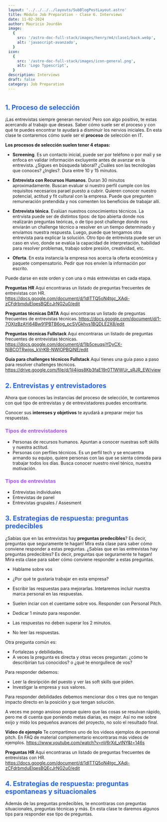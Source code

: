 ```yaml
---
layout: '../../../../layouts/SubBlogPostLayout.astro'
title: Módulo Job Preparation - Clase 6. Interviews
date: 11-02-2024
author: Mauricio Jourdán
image:
  {
    src: '/astro-doc-full-stack/images/henry/m4/clase1/back.webp',
    alt: 'javascript-avanzado',
  }
icon:
  {
    src: '/astro-doc-full-stack/images/icon-general.png',
    alt: 'Logo Typescript',
  }
description: Interviews
draft: false
category: Job Preparation
---
```


<style>
  h1 { color: #713f12; }
  h2 { color: #2563eb; }
  h3 { color: #a855f7; }
  img {
    width: 100%;
    height: 100%;
    object-fit: cover;
  }
  pre {
    padding: 10px;
  }
</style>

## 1. Proceso de selección

¡Las entrevistas siempre generan nervios! Pero son algo positivo, te estas acercando al trabajo que deseas. Saber cómo suele ser el proceso y con qué te puedes encontrar te ayudará a disminuir los nervios iniciales.
En esta clase te contaremos cómo suele ser el **proceso** de selección en IT.

**Los procesos de selección suelen tener 4 etapas:**

- **Screening**. Es un contacto inicial, puede ser por teléfono o por mail y se enfoca en validar información excluyente antes de avanzar en la entrevista. ¿Sigues en búsqueda laboral? ¿Cuáles son las tecnologías que conoces? ¿Ingles?. Dura entre 10 y 15 minutos.

- **Entrevista con Recursos Humanos**. Duran 30 minutos aproximadamente. Buscan evaluar si nuestro perfil cumple con los requisitos necesarios parael puesto a cubrir. Quieren conocer nuestro potencial, actitud y fit cultural con la empresa. Puede que pregunten remuneración pretendida y nos comenten los beneficios de trabajar allí.

- **Entrevista ténica**. Evalúan nuestros conocimientos técnicos. La entrvista puede ser de distintos tipos: de tipo abierta donde nos realizarán preguntas teóricas, o de tipo post challenge donde nos enviarán un challenge técnico a resolver en un tiempo determinado y enviamos nuestra respuesta. Luego, puede que tengamos otra entrevista para explicar la solución. Otro tipo de entrevista puede ser un caso en vivo, donde se evalúa la capacidad de interpretación, habilidad para resolver problemas, trabajo sobre presión, creatividad, etc.

- **Oferta**. En esta instancia la empresa nos acerca la oferta económica y paquete compensatorio. Pedir que nos envíen la información por escrito.

Puede darse en este orden y con una o más entrevistas en cada etapa.

**Preguntas HR** Aqui encontraras un listado de preguntas frecuentes de entrevistas con HR. https://docs.google.com/document/d/1dlTTQ5oN4tgc_XAdi-zCFdrbmduElqesBQEcJrNG2u0/edit

**Preguntas técnicas DATA** Aqui encontraras un listado de preguntas frecuentes de entrevistas técnicas. https://docs.google.com/document/d/1-7OXIzBzAYi64Bw91PBTB6og_pcSVGkhvs1BQDLE2X8/edit

**Preguntas técnicas Fullstack** Aqui encontraras un listado de preguntas frecuentes de entrevistas técnicas. https://docs.google.com/document/d/1lb5ceuqsjYDyCX-NiBCOTRwjqs_kVrKB-NWlOPBQiNE/edit

**Guía para challenges técnicos Fullstack** Aquí tienes una guía paso a paso para resolver challenges técnicos. https://drive.google.com/file/d/1jl4ijqs8Kb3faE19r0T1WWUr_sRJR_EW/view

## 2. Entrevistas y entrevistadores

Ahora que conoces las instancias del proceso de selección, te contaremos con qué tipo de entrevistas y de entrevistadores puedes encontrarte.

Conocer sus **intereses y objetivos** te ayudará a preparar mejor tus respuestas.

### Tipos de entrevistadores

- Personas de recursos humanos. Apuntan a conocer nuestras soft skills y nuestra actitud.
- Personas con perfiles técnicos. Es un perfil tech y se encuentra armando su equipo, quiere personas con las que se sienta cómoda para trabajar todos los días. Busca conocer nuestro nivel ténico, nuestra motivación.

### Tipos de entrevistas

- Entrevistas individuales
- Entrevistas de panel
- Entrevistas grupales / Assesment

## 3. Estrategias de respuesta: preguntas predecibles

¿Sabías que en las entrevistas hay **preguntas predecibles**? Es decir, preguntas que seguramente te hagan! Mira esta clase para saber cómo conviene responder a estas preguntas. ¿Sabías que en las entrevistas hay preguntas predecibles? Es decir, preguntas que seguramente te hagan! Mira esta clase para saber cómo conviene responder a estas preguntas.

- Hablame sobre vos
- ¿Por qué te gustaría trabajar en esta empresa?

- Escribir las respuestas para mejorarlas. Intetaremos incluir nuestra marca personal en las respuestas.
- Suelen inciar con el cuentame sobre vos. Responder con Personal Pitch.
- Dedicar 1 minuto para responder.
- Las respuestas no deben superar los 2 minutos.
- No leer las respuestas.

Otra pregunta común es:

- Fortalezas y debilidades.
- A veces la pregunta es directa y otras veces preguntan: ¿cómo te describirían tus conocidos? o ¿qué te enorgullece de vos?

Para responder debemos:

- Leer la desripción del puesto y ver las soft skills que piden.
- Investigar la empresa y sus valores.

Para responder debilidades debemos mencionar dos o tres que no tengan impacto directo en la posición y que tengan solución.

A veces me pongo ansioso porque quiero que las cosas se resulvan rápido, pero me di cuenta que poniendo metas diarias, es mejor. Así no me sobre exijo y mido los pequeños avances del proyecto, no solo el resultado final.

**Video de ejemplo** Te compartimos uno de los videos ejemplos de personal pitch. En FAQ de material complementario encontraras más videos de ejemplos. https://www.youtube.com/watch?v=nV6rXd_vtNY&t=146s

**Preguntas HR** Aqui encontraras un listado de preguntas frecuentes de entrevistas con HR. https://docs.google.com/document/d/1dlTTQ5oN4tgc_XAdi-zCFdrbmduElqesBQEcJrNG2u0/edit

## 4. Estrategias de respuesta: preguntas espontaneas y situacionales

Además de las preguntas predecibles, te encontraras con preguntas situacionales, preguntas técnicas y más. En esta clase te daremos algunos tips para responder ese tipo de preguntas.
